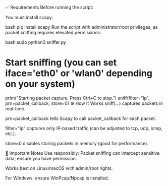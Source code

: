 ✅ Requirements
Before running the script:

You must install scapy:

bash
pip install scapy
Run the script with administrator/root privileges, as packet sniffing requires elevated permissions:

bash
sudo python3 sniffer.py

# Start sniffing (you can set iface='eth0' or 'wlan0' depending on your system)
print("Starting packet capture. Press Ctrl+C to stop.")
sniff(filter="ip", prn=packet_callback, store=0)
⚙️ How It Works
sniff(...) captures packets in real-time.

prn=packet_callback tells Scapy to call packet_callback for each packet.

filter="ip" captures only IP-based traffic (can be adjusted to tcp, udp, icmp, etc.).

store=0 disables storing packets in memory (good for performance).

🔐 Important Notes
Use responsibly: Packet sniffing can intercept sensitive data; ensure you have permission.

Works best on Linux/macOS with admin/root rights.

For Windows, ensure WinPcap/Npcap is installed.
